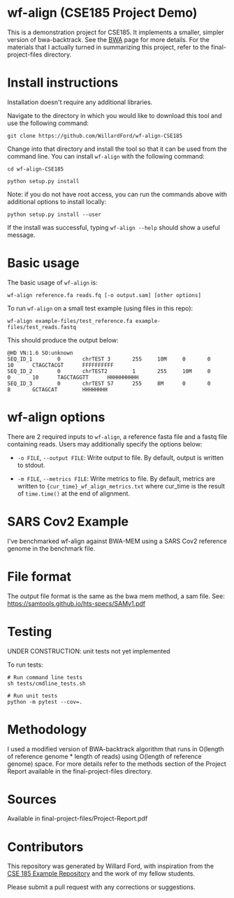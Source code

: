 # wf-align (CSE185 Project Demo)

This is a demonstration project for CSE185. It implements a smaller, simpler version of bwa-backtrack. See the [BWA](https://bio-bwa.sourceforge.net) page for more details. For the materials that I actually turned in summarizing this project, refer to the final-project-files directory.

# Install instructions

Installation doesn't require any additional libraries.

Navigate to the directory in which you would like to download this tool and use the following command:

```
git clone https://github.com/WillardFord/wf-align-CSE185
```
Change into that directory and install the tool so that it can be used from the command line.
You can install `wf-align` with the following command:

```
cd wf-align-CSE185
```
```
python setup.py install
```

Note: if you do not have root access, you can run the commands above with additional options to install locally:

```
python setup.py install --user
```

If the install was successful, typing `wf-align --help` should show a useful message.

# Basic usage

The basic usage of `wf-align` is:

```
wf-align reference.fa reads.fq [-o output.sam] [other options]
```

To run `wf-align` on a small test example (using files in this repo):
```
wf-align example-files/test_reference.fa example-files/test_reads.fastq 
```

This should produce the output below:
```
@HD VN:1.6 SO:unknown
SEQ_ID_1        0       chrTEST 3       255     10M     0       0       10      CTAGCTACGT      FFFFFFFFFF
SEQ_ID_2        0       chrTEST2        1       255     10M     0       0       10      TAGCTAGGTT      HHHHHHHHHH
SEQ_ID_3        0       chrTEST 57      255     8M      0       0       8       GCTAGCAT        HHHHHHHH
```

# wf-align options

There are 2 required inputs to `wf-align`, a reference fasta file and a fastq file containing reads. Users may additionally specify the options below:

* `-o FILE`, `--output FILE`: Write output to file. By default, output is written to stdout.

* `-m FILE`, `--metrics FILE`: Write metrics to file. By default, metrics are written to `{cur_time}_wf_align_metrics.txt` where cur_time is the result of `time.time()` at the end of alignment.

# SARS Cov2 Example

I've benchmarked wf-align against BWA-MEM using a SARS Cov2 reference genome in the benchmark file.

# File format

The output file format is the same as the bwa mem method, a sam file. See: https://samtools.github.io/hts-specs/SAMv1.pdf

# Testing

UNDER CONSTRUCTION: unit tests not yet implemented

To run tests:
```
# Run command line tests
sh tests/cmdline_tests.sh

# Run unit tests
python -m pytest --cov=.
```

# Methodology

I used a modified version of BWA-backtrack algorithm that runs in O(length of reference genome * length of reads) using O(length of reference genome) space. For more details refer to the methods section of the Project Report available in the final-project-files directory.

# Sources

Available in final-project-files/Project-Report.pdf

# Contributors

This repository was generated by Willard Ford, with inspiration from the [CSE 185 Example Repository](https://github.com/gymreklab/cse185-demo-project#readme) and the work of my fellow students.

Please submit a pull request with any corrections or suggestions.
